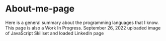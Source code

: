 # About-me-page
Here is a general summary about the programming languages that I know. 
This page is also a Work In Progress.
September 26, 2022 uploaded image of JavaScript Skillset and loaded LinkedIn page
